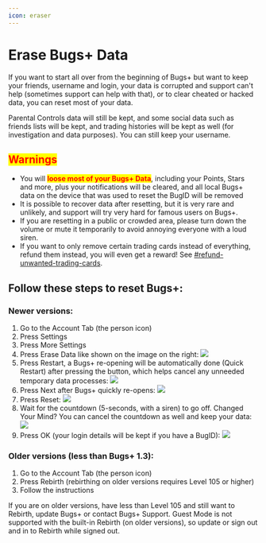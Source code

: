 ```yaml
---
icon: eraser
---
```


# Erase Bugs+ Data

If you want to start all over from the beginning of Bugs+ but want to keep your friends, username and login, your data is corrupted and support can't help (sometimes support can help with that), or to clear cheated or hacked data, you can reset most of your data.

Parental Controls data will still be kept, and some social data such as friends lists will be kept, and trading histories will be kept as well (for investigation and data purposes). You can still keep your username.

## <mark style="color:red;">Warnings</mark>

* You will <mark style="color:red;">**loose most of your Bugs+ Data**</mark>, including your Points, Stars and more, plus your notifications will be cleared, and all local Bugs+ data on the device that was used to reset the BugID will be removed
* It is possible to recover data after resetting, but it is very rare and unlikely, and support will try very hard for famous users on Bugs+.
* If you are resetting in a public or crowded area, please turn down the volume or mute it temporarily to avoid annoying everyone with a loud siren.
* If you want to only remove certain trading cards instead of everything, refund them instead, you will even get a reward! See [#refund-unwanted-trading-cards](collection.md#refund-unwanted-trading-cards "mention").

## **Follow these steps to reset Bugs+:**

### **Newer versions:**

1. Go to the Account Tab (the person icon)
2. Press Settings
3. Press More Settings
4. Press Erase Data like shown on the image on the right:      ![](<../.gitbook/assets/Screenshot 2025-09-10 at 1.00.16 pm.png>)
5. Press Restart, a Bugs+ re-opening will be automatically done (Quick Restart) after pressing the button, which helps cancel any unneeded temporary data processes:    ![](<../.gitbook/assets/Screenshot 2025-09-10 at 12.59.32 pm.png>)
6. Press Next after Bugs+ quickly re-opens:      ![](<../.gitbook/assets/Image 10-9-2025 at 1.16 pm.png>)
7. Press Reset:     ![](<../.gitbook/assets/Screenshot 2025-09-10 at 1.02.20 pm.png>)
8. Wait for the countdown (5-seconds, with a siren) to go off. Changed Your Mind? You can cancel the countdown as well and keep your data: ![](<../.gitbook/assets/Image 10-9-2025 at 1.02 pm.png>)
9. Press OK (your login details will be kept if you have a BugID):  ![](<../.gitbook/assets/Screenshot 2025-09-10 at 1.04.37 pm.png>)

### **Older versions (less than Bugs+ 1.3):**

1. Go to the Account Tab (the person icon)&#x20;
2. Press Rebirth (rebirthing on older versions requires Level 105 or higher)
3. Follow the instructions

If you are on older versions, have less than Level 105 and still want to Rebirth, update Bugs+ or contact Bugs+ Support. Guest Mode is not supported with the built-in Rebirth (on older versions), so update or sign out and in to Rebirth while signed out.
